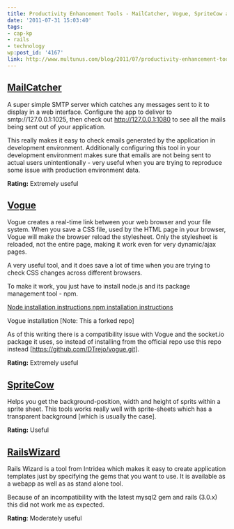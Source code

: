 ```yaml
---
title: Productivity Enhancement Tools - MailCatcher, Vogue, SpriteCow and RailsWizard
date: '2011-07-31 15:03:40'
tags:
- cap-kp
- rails
- technology
wp:post_id: '4167'
link: http://www.multunus.com/blog/2011/07/productivity-enhancement-tools-mailcatcher-vogue-spritecow-and-railswizard/
---
```


## [MailCatcher](https://github.com/sj26/mailcatcher)
A super simple SMTP server which catches any messages sent to it to display in a web interface. Configure the app to deliver to smtp://127.0.0.1:1025, then check out http://127.0.0.1:1080 to see all the mails being sent out of your application.

This really makes it easy to check emails generated by the application in development environment. Additionally configuring this tool in your development environment makes sure that emails are not being sent to actual users unintentionally - very useful when you are trying to reproduce some issue with production environment data.

**Rating:** Extremely useful


## [Vogue](http://aboutcode.net/vogue/)
Vogue creates a real-time link between your web browser and your file system. When you save a CSS file, used by the HTML page in your browser, Vogue will make the browser reload the stylesheet. Only the stylesheet is reloaded, not the entire page, making it work even for very dynamic/ajax pages.

A very useful tool, and it does save a lot of time when you are trying to check CSS changes across different browsers.

To make it work, you just have to install node.js and its package management tool - npm.

[Node installation instructions ](https://github.com/joyent/node/wiki/Installation)[npm installation instructions](http://npmjs.org/)

Vogue installation [Note: This a forked repo]

As of this writing there is a compatibility issue with Vogue and the socket.io package it uses, so instead of installing from the official repo use this repo instead [https://github.com/DTrejo/vogue.git].

**Rating:** Extremely useful

## [SpriteCow](http://www.spritecow.com/)
Helps you get the background-position, width and height of sprits within a sprite sheet. This tools works really well with sprite-sheets which has a transparent background [which is usually the case].

**Rating:** Useful

## [RailsWizard](http://railswizard.org/)
Rails Wizard is a tool from Intridea which makes it easy to create application templates just by specifying the gems that you want to use. It is available as a webapp as well as as stand alone tool.

Because of an incompatibility with the latest mysql2 gem and rails (3.0.x) this did not work me as expected.

**Rating**: Moderately useful